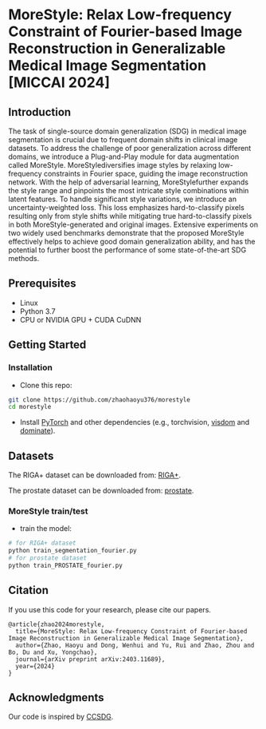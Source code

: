 # MoreStyle: Relax Low-frequency Constraint of Fourier-based Image Reconstruction in Generalizable Medical Image Segmentation **[MICCAI 2024]**

## Introduction
The task of single-source domain generalization (SDG) in medical image segmentation is crucial due to frequent domain shifts in clinical image datasets. To address the challenge of poor generalization across different domains, we introduce a Plug-and-Play module for data augmentation called MoreStyle. MoreStylediversifies image styles by relaxing low-frequency constraints in Fourier space, guiding the image reconstruction network. With the help of adversarial learning, MoreStylefurther expands the style range and pinpoints the most intricate style combinations within latent features. To handle significant style variations, we introduce an uncertainty-weighted loss. This loss emphasizes hard-to-classify pixels resulting only from style shifts while mitigating true hard-to-classify pixels in both MoreStyle-generated and original images. Extensive experiments on two widely used benchmarks demonstrate that the proposed MoreStyle effectively helps to achieve good domain generalization ability, and has the potential to further boost the performance of some state-of-the-art SDG methods.

## Prerequisites
- Linux
- Python 3.7
- CPU or NVIDIA GPU + CUDA CuDNN

## Getting Started
### Installation

- Clone this repo:
```bash
git clone https://github.com/zhaohaoyu376/morestyle
cd morestyle
```

- Install [PyTorch](http://pytorch.org) and other dependencies (e.g., torchvision, [visdom](https://github.com/facebookresearch/visdom) and [dominate](https://github.com/Knio/dominate)).

## Datasets
The RIGA+ dataset can be downloaded from: [RIGA+](https://zenodo.org/records/6325549).

The prostate dataset can be downloaded from: [prostate](http://medicaldecathlon.com/).

### MoreStyle train/test
- train the model:
```bash
# for RIGA+ dataset
python train_segmentation_fourier.py
# for prostate dataset
python train_PROSTATE_fourier.py
```


## Citation
If you use this code for your research, please cite our papers.
```
@article{zhao2024morestyle,
  title={MoreStyle: Relax Low-frequency Constraint of Fourier-based Image Reconstruction in Generalizable Medical Image Segmentation},
  author={Zhao, Haoyu and Dong, Wenhui and Yu, Rui and Zhao, Zhou and Bo, Du and Xu, Yongchao},
  journal={arXiv preprint arXiv:2403.11689},
  year={2024}
}
```

## Acknowledgments
Our code is inspired by [CCSDG](https://github.com/ShishuaiHu/CCSDG).
